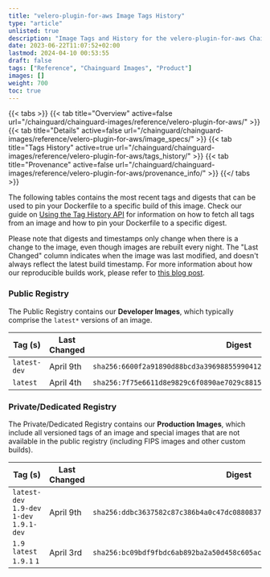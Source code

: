 ```yaml
---
title: "velero-plugin-for-aws Image Tags History"
type: "article"
unlisted: true
description: "Image Tags and History for the velero-plugin-for-aws Chainguard Image"
date: 2023-06-22T11:07:52+02:00
lastmod: 2024-04-10 00:53:55
draft: false
tags: ["Reference", "Chainguard Images", "Product"]
images: []
weight: 700
toc: true
---
```


{{< tabs >}}
{{< tab title="Overview" active=false url="/chainguard/chainguard-images/reference/velero-plugin-for-aws/" >}}
{{< tab title="Details" active=false url="/chainguard/chainguard-images/reference/velero-plugin-for-aws/image_specs/" >}}
{{< tab title="Tags History" active=true url="/chainguard/chainguard-images/reference/velero-plugin-for-aws/tags_history/" >}}
{{< tab title="Provenance" active=false url="/chainguard/chainguard-images/reference/velero-plugin-for-aws/provenance_info/" >}}
{{</ tabs >}}

The following tables contains the most recent tags and digests that can be used to pin your Dockerfile to a specific build of this image. Check our guide on [Using the Tag History API](/chainguard/chainguard-images/using-the-tag-history-api/) for information on how to fetch all tags from an image and how to pin your Dockerfile to a specific digest.

Please note that digests and timestamps only change when there is a change to the image, even though images are rebuilt every night. The "Last Changed" column indicates when the image was last modified, and doesn't always reflect the latest build timestamp. For more information about how our reproducible builds work, please refer to [this blog post](https://www.chainguard.dev/unchained/reproducing-chainguards-reproducible-image-builds).

### Public Registry
The Public Registry contains our **Developer Images**, which typically comprise the `latest*` versions of an image.

| Tag (s)       | Last Changed | Digest                                                                    |
|---------------|--------------|---------------------------------------------------------------------------|
|  `latest-dev` | April 9th    | `sha256:6600f2a91890d88bcd3a39698855990412b729e934cc6bc782737e16a200af2c` |
|  `latest`     | April 4th    | `sha256:7f75e6611d8e9829c6f0890ae7029c881545c06416a0d6be7e8b68abb26d6d20` |


### Private/Dedicated Registry
The Private/Dedicated Registry contains our **Production Images**, which include all versioned tags of an image and special images that are not available in the public registry (including FIPS images and other custom builds).

| Tag (s)                                     | Last Changed | Digest                                                                    |
|---------------------------------------------|--------------|---------------------------------------------------------------------------|
|  `latest-dev` `1.9-dev` `1-dev` `1.9.1-dev` | April 9th    | `sha256:ddbc3637582c87c386b4a0c47dc0880837059411ea296d9eaf75506ba3e0ad8d` |
|  `1.9` `latest` `1.9.1` `1`                 | April 3rd    | `sha256:bc09bdf9fbdc6ab892ba2a50d458c605ac3c2188da8e239688a6bf3cfefdfe48` |

